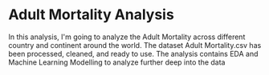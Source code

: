 # Adult Mortality Analysis 

In this analysis, I'm going to analyze the Adult Mortality across different country and continent around the world. The dataset Adult Mortality.csv has been processed, cleaned, and ready to use. The analysis contains EDA and Machine Learning Modelling to analyze further deep into the data
